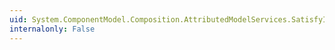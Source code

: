 ```yaml
---
uid: System.ComponentModel.Composition.AttributedModelServices.SatisfyImportsOnce(System.ComponentModel.Composition.ICompositionService,System.Object)
internalonly: False
---
```

